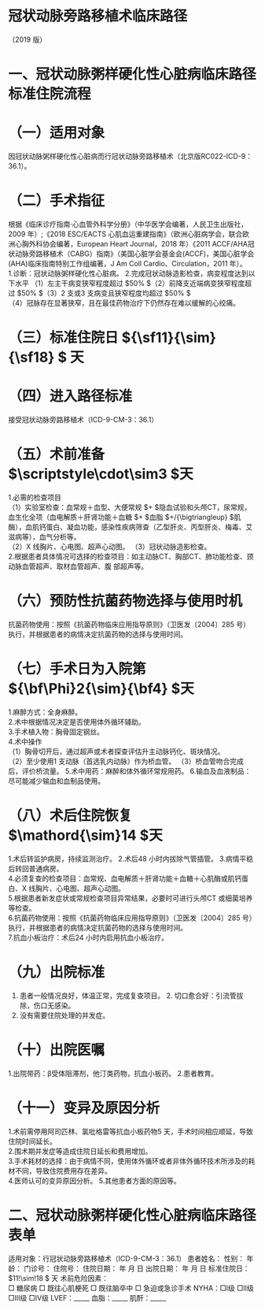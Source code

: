 # 冠状动脉旁路移植术临床路径  
（2019 版）  
# 一、冠状动脉粥样硬化性心脏病临床路径标准住院流程  
# （一）适用对象  
因冠状动脉粥样硬化性心脏病而行冠状动脉旁路移植术（北京版RC022-ICD-9：36.1）。  
# （二）手术指征  
根据《临床诊疗指南·心血管外科学分册》（中华医学会编著，人民卫生出版社，2009 年）;《2018 ESC/EACTS 心肌血运重建指南》（欧洲心脏病学会，联合欧洲心胸外科协会编著，European Heart Journal，2018 年）《2011 ACCF/AHA冠状动脉旁路移植术（CABG）指南》（美国心脏学会基金会(ACCF)，美国心脏学会(AHA)临床指南特别工作组编著，J Am Coll Cardio、Circulation，2011 年）。  
1.诊断：冠状动脉粥样硬化性心脏病。 2.完成冠状动脉造影检查，病变程度达到以下水平 （1）左主干病变狭窄程度超过 $50\% $（2）前降支近端病变狭窄程度超过 $50\% $（3）2 支或3 支病变且狭窄程度均超过 $50\% $  
（4）冠脉存在显著狭窄，且在最佳药物治疗下仍然存在难以缓解的心绞痛。  
# （三）标准住院日 ${\sf11}{\sim}{\sf18} $ 天  
# （四）进入路径标准  
接受冠状动脉旁路移植术（ICD-9-CM-3：36.1）  
# （五）术前准备 $\scriptstyle\cdot\sim3 $天  
1.必需的检查项目  
（1）实验室检查：血常规＋血型、大便常规 $+ $隐血试验和头颅CT，尿常规，血生化全项（血电解质＋肝肾功能＋血糖 $+ $血脂 $+/{\bigtriangleup} $肌酶），血肌钙蛋白、凝血功能，感染性疾病筛查（乙型肝炎、丙型肝炎、梅毒、艾滋病等），血气分析等。  
（2）X 线胸片、心电图、超声心动图。 （3）冠状动脉造影检查。  
2.根据患者具体情况可选择的检查项目：如主动脉CT、胸部CT、肺功能检查、颈动脉血管超声、取材血管超声、腹 部超声等。  
# （六）预防性抗菌药物选择与使用时机  
抗菌药物使用：按照《抗菌药物临床应用指导原则》（卫医发〔2004〕285 号）执行，并根据患者的病情决定抗菌药物的选择与使用时间。  
# （七）手术日为入院第 ${\bf\Phi}2{\sim}{\bf4} $天  
1.麻醉方式：全身麻醉。  
2.术中根据情况决定是否使用体外循环辅助。  
3.手术植入物：胸骨固定钢丝。  
4.术中操作  
（1）胸骨切开后，通过超声或术者探查评估升主动脉钙化、斑块情况。  
（2）至少使用1 支动脉（首选乳内动脉）作为桥血管。 （3）桥血管吻合完成后，评价桥流量。 5.术中用药：麻醉和体外循环常规用药。 6.输血及血液制品：尽可能减少输血和血制品使用。  
# （八）术后住院恢复 $\mathord{\sim}14 $天  
1.术后转监护病房，持续监测治疗。 2.术后48 小时内拔除气管插管。 3.病情平稳后转回普通病房。  
4.必须复查的检查项目：血常规、血电解质＋肝肾功能＋血糖＋心肌酶或肌钙蛋白、X 线胸片、心电图、超声心动图。  
5.根据患者新发症状或常规检查项目异常结果，必要时可进行头颅CT 或细菌培养等检查。  
6.抗菌药物使用：按照《抗菌药物临床应用指导原则》（卫医发〔2004〕285 号）执行，并根据患者的病情决定抗菌药物的选择与使用时间。  
7.抗血小板治疗：术后24 小时内启用抗血小板治疗。  
# （九）出院标准  
1. 患者一般情况良好，体温正常，完成复查项目。 2. 切口愈合好：引流管拔除，伤口无感染。  
3. 没有需要住院处理的并发症。  
# （十）出院医嘱  
1.出院带药：β受体阻滞剂，他汀类药物，抗血小板药。 2.患者教育。  
# （十一）变异及原因分析  
1.术前需停用阿司匹林、氯吡格雷等抗血小板药物5 天，手术时间相应顺延，导致住院时间延长。  
2.围术期并发症等造成住院日延长和费用增加。  
3.手术耗材的选择：由于病情不同，使用体外循环或者非体外循环技术所涉及的耗材不同，导致住院费用存在差异。  
4.医师认可的变异原因分析。 5.其他患者方面的原因等。  
# 二、冠状动脉粥样硬化性心脏病临床路径表单  
适用对象：行冠状动脉旁路移植术（ICD-9-CM-3：36.1） 患者姓名：      性别：      年龄：      门诊号：      住院号：       住院日期：     年   月   日 出院日期：     年   月   日  标准住院日： $11\!\sim\!18 $ 天 术前危险因素：  
□ 糖尿病   □ 既往心肌梗死   □ 既往脑卒中   □ 急迫或急诊手术    NYHA：□Ⅰ级  □Ⅱ级  □Ⅲ级  □Ⅳ级    LVEF：_____   血脂：_____  肌酐：_____  
